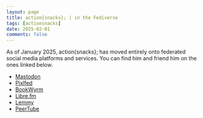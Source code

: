 ```yaml
---
layout: page
title: action{snacks}; | in the Fediverse
tags: [actionsnacks]
date: 2025-02-01
comments: false
---
```

<p>As of January 2025, action{snacks}; has moved entirely onto federated social media platforms and services. 
    You can find him and friend him on the ones linked below.</p>

* <a href="https://writing.exchange/@actionsnacks">Mastodon</a>
* <a href="https://pixelfed.social/actionsnaps">Pixlfed</a>
* <a href="https://bookwyrm.social/user/actionsnacks">BookWyrm</a>
* <a href="https://libre.fm/user/actionsnacks">Libre.fm</a>
* <a href="https://lemmy.world/u/actionsnacks">Lemmy</a>
* <a href="https://peertube.wtf/a/actionsnacks">PeerTube</a>

